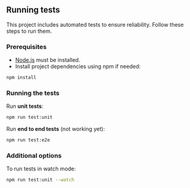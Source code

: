 ## Running tests

This project includes automated tests to ensure reliability. Follow these steps to run them.

### Prerequisites

- [Node.js](https://nodejs.org/) must be installed.
- Install project dependencies using npm if needed:

```bash
npm install
```

### Running the tests

Run **unit tests**:

```bash
npm run test:unit
```
Run **end to end tests** (not working yet):

```bash
npm run test:e2e
```

### Additional options

To run tests in watch mode:

  ```bash
  npm run test:unit --watch
  ```